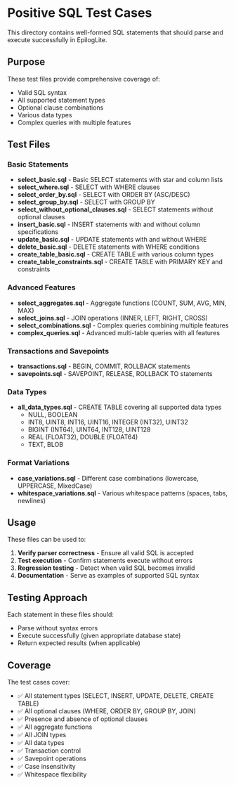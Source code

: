 # Positive SQL Test Cases

This directory contains well-formed SQL statements that should parse and execute successfully in EpilogLite.

## Purpose

These test files provide comprehensive coverage of:

-	Valid SQL syntax
-	All supported statement types
-	Optional clause combinations
-	Various data types
-	Complex queries with multiple features

## Test Files

### Basic Statements

-	**select_basic.sql** - Basic SELECT statements with star and column lists
-	**select_where.sql** - SELECT with WHERE clauses
-	**select_order_by.sql** - SELECT with ORDER BY (ASC/DESC)
-	**select_group_by.sql** - SELECT with GROUP BY
-	**select_without_optional_clauses.sql** - SELECT statements without optional clauses
-	**insert_basic.sql** - INSERT statements with and without column specifications
-	**update_basic.sql** - UPDATE statements with and without WHERE
-	**delete_basic.sql** - DELETE statements with WHERE conditions
-	**create_table_basic.sql** - CREATE TABLE with various column types
-	**create_table_constraints.sql** - CREATE TABLE with PRIMARY KEY and constraints

### Advanced Features

-	**select_aggregates.sql** - Aggregate functions (COUNT, SUM, AVG, MIN, MAX)
-	**select_joins.sql** - JOIN operations (INNER, LEFT, RIGHT, CROSS)
-	**select_combinations.sql** - Complex queries combining multiple features
-	**complex_queries.sql** - Advanced multi-table queries with all features

### Transactions and Savepoints

-	**transactions.sql** - BEGIN, COMMIT, ROLLBACK statements
-	**savepoints.sql** - SAVEPOINT, RELEASE, ROLLBACK TO statements

### Data Types

-	**all_data_types.sql** - CREATE TABLE covering all supported data types
	-	NULL, BOOLEAN
	-	INT8, UINT8, INT16, UINT16, INTEGER (INT32), UINT32
	-	BIGINT (INT64), UINT64, INT128, UINT128
	-	REAL (FLOAT32), DOUBLE (FLOAT64)
	-	TEXT, BLOB

### Format Variations

-	**case_variations.sql** - Different case combinations (lowercase, UPPERCASE, MixedCase)
-	**whitespace_variations.sql** - Various whitespace patterns (spaces, tabs, newlines)

## Usage

These files can be used to:

1.	**Verify parser correctness** - Ensure all valid SQL is accepted
2.	**Test execution** - Confirm statements execute without errors
3.	**Regression testing** - Detect when valid SQL becomes invalid
4.	**Documentation** - Serve as examples of supported SQL syntax

## Testing Approach

Each statement in these files should:

-	Parse without syntax errors
-	Execute successfully (given appropriate database state)
-	Return expected results (when applicable)

## Coverage

The test cases cover:

-	✅ All statement types (SELECT, INSERT, UPDATE, DELETE, CREATE TABLE)
-	✅ All optional clauses (WHERE, ORDER BY, GROUP BY, JOIN)
-	✅ Presence and absence of optional clauses
-	✅ All aggregate functions
-	✅ All JOIN types
-	✅ All data types
-	✅ Transaction control
-	✅ Savepoint operations
-	✅ Case insensitivity
-	✅ Whitespace flexibility
